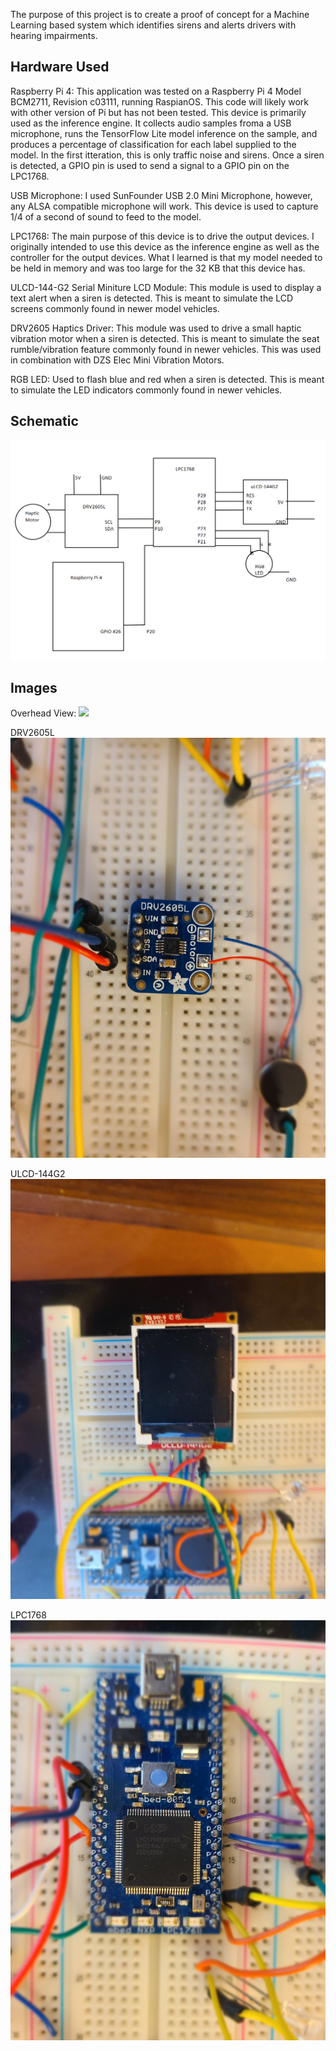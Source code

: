 The purpose of this project is to create a proof of concept for a Machine Learning based system which identifies sirens and alerts drivers with hearing impairments.

## Hardware Used

Raspberry Pi 4: This application was tested on a Raspberry Pi 4 Model BCM2711, Revision c03111, running RaspianOS. This code will likely work with other version of Pi but has not been tested. This device is primarily used as the inference engine. It collects audio samples froma a USB microphone, runs the TensorFlow Lite model inference on the sample, and produces a percentage of classification for each label supplied to the model. In the first itteration, this is only traffic noise and sirens. Once a siren is detected, a GPIO pin is used to send a signal to a GPIO pin on the LPC1768.

USB Microphone: I used SunFounder USB 2.0 Mini Microphone, however, any ALSA compatible microphone will work. This device is used to capture 1/4 of a second of sound to feed to the model.

LPC1768: The main purpose of this device is to drive the output devices. I originally intended to use this device as the inference engine as well as the controller for the output devices. What I learned is that my model needed to be held in memory and was too large for the 32 KB that this device has.

ULCD-144-G2 Serial Miniture LCD Module: This module is used to display a text alert when a siren is detected. This is meant to simulate the LCD screens commonly found in newer model vehicles.

DRV2605 Haptics Driver: This module was used to drive a small haptic vibration motor when a siren is detected. This is meant to simulate the seat rumble/vibration feature commonly found in newer vehicles. This was used in combination with DZS Elec Mini Vibration Motors.

RGB LED: Used to flash blue and red when a siren is detected. This is meant to simulate the LED indicators commonly found in newer vehicles.

## Schematic

![](https://github.com/rvessell/ece4180/blob/master/imgs/Schematic.PNG)

## Images

Overhead View:
![](https://github.com/rvessell/ece4180/blob/master/imgs/Overhead.jpg)

DRV2605L
![](https://github.com/rvessell/ece4180/blob/master/imgs/DRV2605L.jpg)

ULCD-144G2
![](https://github.com/rvessell/ece4180/blob/master/imgs/ULCD144G2.jpg)

LPC1768
![](https://github.com/rvessell/ece4180/blob/master/imgs/LPC1768.jpg)
